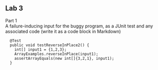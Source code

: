 **Lab 3**
---
Part 1  
A failure-inducing input for the buggy program, as a JUnit test and any associated code (write it as a code block in Markdown)  
```
  @Test
  public void testReverseInPlace2() {
    int[] input1 = {1,2,3};
    ArrayExamples.reverseInPlace(input1);
    assertArrayEquals(new int[]{3,2,1}, input1);
  }
```
